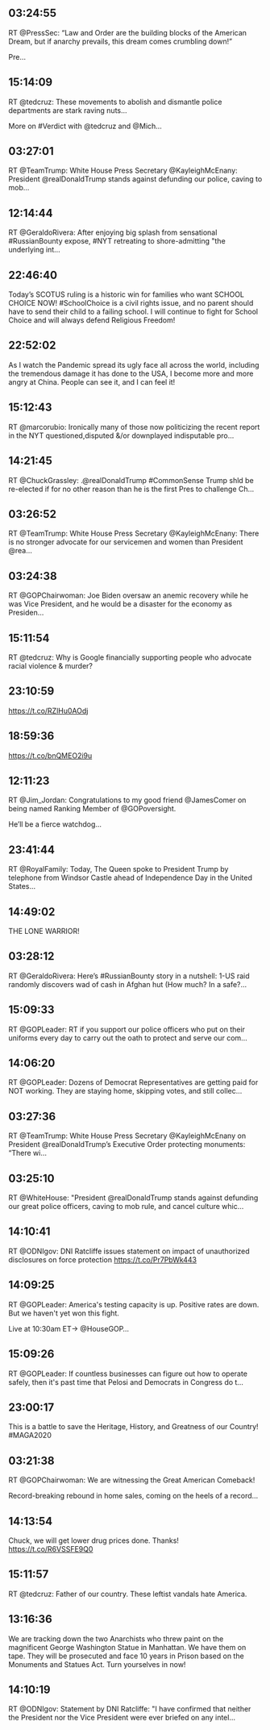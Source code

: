 ## 03:24:55
RT @PressSec: “Law and Order are the building blocks of the American Dream, but if anarchy prevails, this dream comes crumbling down!”

Pre…
## 15:14:09
RT @tedcruz: These movements to abolish and dismantle police departments are stark raving nuts...

More on #Verdict with @tedcruz and @Mich…
## 03:27:01
RT @TeamTrump: White House Press Secretary @KayleighMcEnany: President @realDonaldTrump stands against defunding our police, caving to mob…
## 12:14:44
RT @GeraldoRivera: After enjoying big splash from sensational #RussianBounty expose, #NYT retreating to shore-admitting "the underlying int…
## 22:46:40
Today’s SCOTUS ruling is a historic win for families who want SCHOOL CHOICE NOW! #SchoolChoice is a civil rights issue, and no parent should have to send their child to a failing school. I will continue to fight for School Choice and will always defend Religious Freedom!
## 22:52:02
As I watch the Pandemic spread its ugly face all across the world, including the tremendous damage it has done to the USA, I become more and more angry at China. People can see it, and I can feel it!
## 15:12:43
RT @marcorubio: Ironically many of those now politicizing the recent report in the NYT questioned,disputed &amp;/or downplayed indisputable pro…
## 14:21:45
RT @ChuckGrassley: .@realDonaldTrump #CommonSense Trump shld be re-elected if for no other reason than he is the first Pres to challenge Ch…
## 03:26:52
RT @TeamTrump: White House Press Secretary @KayleighMcEnany: There is no stronger advocate for our servicemen and women than President @rea…
## 03:24:38
RT @GOPChairwoman: Joe Biden oversaw an anemic recovery while he was Vice President, and he would be a disaster for the economy as Presiden…
## 15:11:54
RT @tedcruz: Why is Google financially supporting people who advocate racial violence &amp; murder?
## 23:10:59
https://t.co/RZlHu0AOdj
## 18:59:36
https://t.co/bnQMEO2i9u
## 12:11:23
RT @Jim_Jordan: Congratulations to my good friend @JamesComer on being named Ranking Member of @GOPoversight. 

He’ll be a fierce watchdog…
## 23:41:44
RT @RoyalFamily: Today, The Queen spoke to President Trump by telephone from Windsor Castle ahead of Independence Day in the United States…
## 14:49:02
THE LONE WARRIOR!
## 03:28:12
RT @GeraldoRivera: Here’s #RussianBounty story in a nutshell:
1-US raid randomly discovers wad of cash in Afghan hut (How much? In a safe?…
## 15:09:33
RT @GOPLeader: RT if you support our police officers who put on their uniforms every day to carry out the oath to protect and serve our com…
## 14:06:20
RT @GOPLeader: Dozens of Democrat Representatives are getting paid for NOT working. They are staying home, skipping votes, and still collec…
## 03:27:36
RT @TeamTrump: White House Press Secretary @KayleighMcEnany on President @realDonaldTrump’s Executive Order protecting monuments: “There wi…
## 03:25:10
RT @WhiteHouse: "President @realDonaldTrump stands against defunding our great police officers, caving to mob rule, and cancel culture whic…
## 14:10:41
RT @ODNIgov: DNI Ratcliffe issues statement on impact of unauthorized disclosures on force protection https://t.co/Pr7PbWk443
## 14:09:25
RT @GOPLeader: America's testing capacity is up. Positive rates are down. But we haven't yet won this fight.

Live at 10:30am ET→ @HouseGOP…
## 15:09:26
RT @GOPLeader: If countless businesses can figure out how to operate safely, then it's past time that Pelosi and Democrats in Congress do t…
## 23:00:17
This is a battle to save the Heritage, History, and Greatness of our Country! #MAGA2020
## 03:21:38
RT @GOPChairwoman: We are witnessing the Great American Comeback!
 
Record-breaking rebound in home sales, coming on the heels of a record…
## 14:13:54
Chuck, we will get lower drug prices done. Thanks! https://t.co/R6VSSFE9Q0
## 15:11:57
RT @tedcruz: Father of our country. These leftist vandals hate America.
## 13:16:36
We are tracking down the two Anarchists who threw paint on the magnificent George Washington Statue in Manhattan. We have them on tape. They will be prosecuted and face 10 years in Prison based on the Monuments and Statues Act. Turn yourselves in now!
## 14:10:19
RT @ODNIgov: Statement by DNI Ratcliffe: "I have confirmed that neither the President nor the Vice President were ever briefed on any intel…
